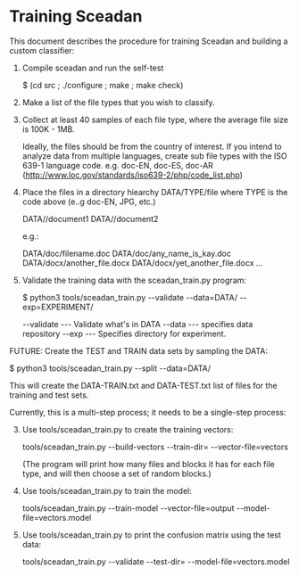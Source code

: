 Training Sceadan
================

This document describes the procedure for training Sceadan and
building a custom classifier:

1. Compile sceadan and run the self-test

   $ (cd src ; ./configure ; make ; make check)


2. Make a list of the file types that you wish to classify.

3. Collect at least 40 samples of each file type, where the average file size is 100K - 1MB.

   Ideally, the files should be from the country of interest.  If you
   intend to analyze data from multiple languages, create sub file
   types with the ISO 639-1 language code. e.g. doc-EN, doc-ES, doc-AR  
   (http://www.loc.gov/standards/iso639-2/php/code_list.php)

4. Place the files in a directory hiearchy DATA/TYPE/file  where TYPE
   is the code above (e..g doc-EN, JPG, etc.)

   DATA/<filetype>/document1
   DATA/<filetype>/document2

   e.g.:

   DATA/doc/filename.doc
   DATA/doc/any_name_is_kay.doc
   DATA/docx/another_file.docx
   DATA/docx/yet_another_file.docx
   ...

5. Validate the training data with the sceadan_train.py program:

   $ python3 tools/sceadan_train.py --validate --data=DATA/ --exp=EXPERIMENT/

   --validate   --- Validate what's in DATA
   --data       --- specifies data repository
   --exp        --- Specifies directory for experiment.


FUTURE:
   Create the TEST and TRAIN data sets by sampling the DATA:

   $ python3 tools/sceadan_train.py --split --data=DATA/

   This will create the DATA-TRAIN.txt and DATA-TEST.txt list of files
   for the training and test sets.

Currently, this is a multi-step process; it needs to be a single-step
process:



3. Use tools/sceadan_train.py to create the training vectors:

   tools/sceadan_train.py --build-vectors  --train-dir=<TRAINDIR>  --vector-file=vectors

   (The program will print how many files and blocks it has for each file type, 
   and will then choose a set of random blocks.)

4. Use tools/sceadan_train.py to train the model:

   tools/sceadan_train.py --train-model --vector-file=output --model-file=vectors.model

5. Use tools/sceadan_train.py to print the confusion matrix using the test data:

   tools/sceadan_train.py --validate  --test-dir=<TESTDIR> --model-file=vectors.model










